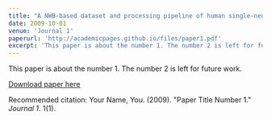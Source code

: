 ```yaml
---
title: "A NWB-based dataset and processing pipeline of human single-neuron activity during a declarative memory task"
date: 2009-10-01
venue: 'Journal 1'
paperurl: 'http://academicpages.github.io/files/paper1.pdf'
excerpt: 'This paper is about the number 1. The number 2 is left for future work.'
---
```


This paper is about the number 1. The number 2 is left for future work.

[Download paper here](http://academicpages.github.io/files/paper1.pdf)

Recommended citation: Your Name, You. (2009). "Paper Title Number 1." <i>Journal 1</i>. 1(1).